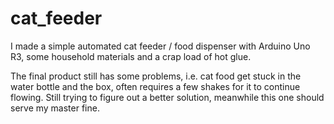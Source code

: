 # cat_feeder
I made a simple automated cat feeder / food dispenser with Arduino Uno R3, some household materials and a crap load of hot glue.

The final product still has some problems, i.e. cat food get stuck in the water bottle and the box, often requires a few shakes for it to continue flowing. Still trying to figure out a better solution, meanwhile this one should serve my master fine.
